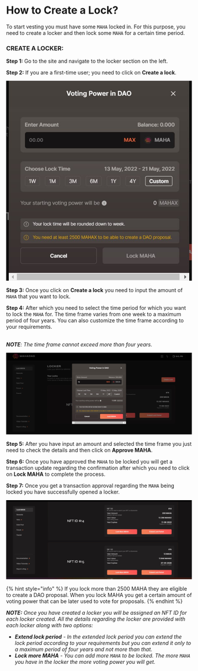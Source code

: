 # How to Create a Lock?

To start vesting you must have some `MAHA` locked in. For this purpose, you need to create a locker and then lock some `MAHA` for a certain time period.&#x20;

### CREATE A LOCKER:&#x20;

**Step 1:** Go to the site and navigate to the locker section on the left.&#x20;

**Step 2:** If you are a first-time user; you need to click on **Create a lock**.

![Create a lock requires you to input an amount and select a time frame for the amount to be locked.](<.gitbook/assets/1 (2) (1).jpg>)



**Step 3:** Once you click on **Create a lock** you need to input the amount of `MAHA` that you want to lock.

**Step 4:** After which you need to select the time period for which you want to lock the `MAHA` for. The time frame varies from one week to a maximum period of four years. You can also customize the time frame according to your requirements.&#x20;

\
_**NOTE**: The time frame cannot exceed more than four years._&#x20;

![Once you have input the details to create a lock you need to click on lock MAHA.](<.gitbook/assets/2 (1).jpg>)

**Step 5:** After you have input an amount and selected the time frame you just need to check the details and then click on **Approve MAHA**.&#x20;

**Step 6:** Once you have approved the `MAHA` to be locked you will get a transaction update regarding the confirmation after which you need to click on **Lock MAHA** to complete the process.&#x20;

**Step 7:** Once you get a transaction approval regarding the `MAHA` being locked you have successfully opened a locker.&#x20;

![The details about each locker opened by you is displayed on the home page along with the NFT ID's assigned to each locker. ](<.gitbook/assets/3 (1) (1) (1).jpg>)

{% hint style="info" %}
If you lock more than 2500 MAHA they are eligible to create a DAO proposal. When you lock MAHA you get a certain amount of voting power that can be later used to vote for proposals.
{% endhint %}

_**NOTE:** Once you have created a locker you will be assigned an NFT ID for each locker created. All the details regarding the locker are provided with each locker along with two options:_&#x20;

* _**Extend lock period** - In the extended lock period you can extend the lock period according to your requirements but you can extend it only to a maximum period of four years and not more than that._
* _**Lock more MAHA** - You can add more `MAHA` to be locked. The more `MAHA` you have in the locker the more voting power you will get._&#x20;
